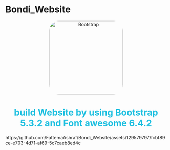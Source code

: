# Bondi_Website

<div align="center">
				<img src="https://upload.wikimedia.org/wikipedia/commons/b/b2/Bootstrap_logo.svg" width="230" alt="Bootstrap" style="border-radius:30px;">
</div><div align="center">
        <h1 style="color:#20C0E0">build Website by using Bootstrap 5.3.2 and Font awesome 6.4.2</h1>
 </div>

<div width="320" height="240" >
	https://github.com/FattemaAshraf/Bondi_Website/assets/129579797/fcbf89ce-e703-4d71-af69-5c7caeb8ed4c

</div>

